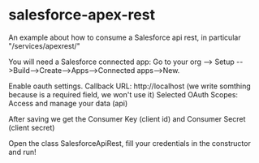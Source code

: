 # salesforce-apex-rest
An example about how to consume a Salesforce api rest, in particular "/services/apexrest/"

You will need a Salesforce connected app: Go to your org --> Setup -->Build-->Create-->Apps-->Connected apps-->New. 

Enable oauth settings.
Callback URL: http://localhost (we write somthing because is a required field, we won't use it)
Selected OAuth Scopes: Access and manage your data (api)

After saving we get the Consumer Key (client id) and Consumer Secret (client secret)

Open the class SalesforceApiRest, fill your credentials in the constructor and run!

